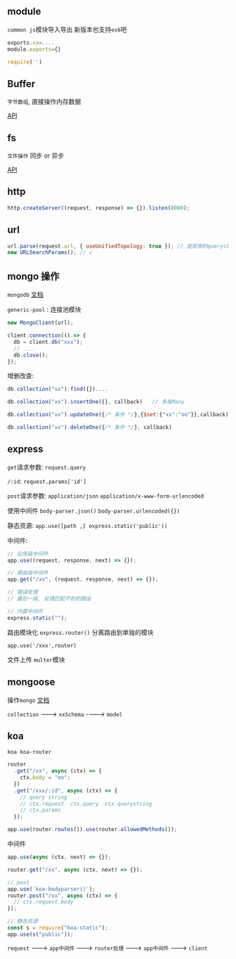 ## module

`common js`模块导入导出 新版本也支持`es6`吧

```js
exports.xx=....
module.exports={}

require('')
```

## Buffer

`字节数组`, 直接操作内存数据

[API](https://nodejs.org/api/buffer.html)

## fs

`文件操作` 同步 or 异步

[API](https://nodejs.org/api/fs.html)

## http

```js
http.createServer((request, response) => {}).listen(8000);
```

## url

```js
url.parse(request.url, { useUnifiedTopology: true }); // 底层用的querystring解析 不推荐使用
new URLSearchParams(); // √
```

## mongo 操作

`mongodb` [文档](https://mongodb.github.io/node-mongodb-native/)

`generic-pool` : 连接池模块

```js
new MongoClient(url);

client.connection(() => {
  db = client.db("xxx");
  // ....
  db.close();
});
```

增删改查:

```js
db.collection("xx").find({})....

db.collection("xx").insertOne({}, callback)   // 多条Many

db.collection("xx").updateOne({/* 条件 */},{$set:{"xx":"oo"}},callback)

db.collection("xx").deleteOne({/* 条件 */}, callback)
```

## express

`get`请求参数: `request.query`

`/:id`: `request.params['id']`

`post`请求参数: `application/json` `application/x-www-form-urlencoded`

使用中间件 `body-parser.json()` `body-parser.urlencoded({})`

静态资源: `app.use([path ,] express.static('public'))`

中间件:

```js
// 应用级中间件
app.use((request, response, next) => {});

// 路由级中间件
app.get("/xx", (request, response, next) => {});

// 错误处理
// 最后一级, 处理匹配不到的路由

// 内置中间件
express.static("");
```

路由模块化 `express.router()` 分离路由到单独的模块

`app.use('/xxx',router)`

文件上传 `multer`模块

## mongoose

操作`mongo` [文档](https://mongoosejs.com/docs/index.html)

`collection` ---> `xxSchema` ----> `model`

## koa

`koa koa-router`

```js
router
  .get("/xx", async (ctx) => {
    ctx.body = "oo";
  })
  .get("/xxx/:id", async (ctx) => {
    // query string
    // ctx.request  ctx.query  ctx.querystring
    // ctx.params
  });

app.use(router.routes()).use(router.allowedMethods());
```

中间件

```js
app.use(async (ctx, next) => {});

router.get("/xx", async (ctx, next) => {});

// post
app.use(`koa-bodyparser()`);
router.post("/xx", async (ctx) => {
  // ctx.request.body
});

// 静态资源
const s = require("koa-static");
app.use(s("public"));
```

`request` ---> `app中间件` ---> `router处理` ---> `app中间件` ---> `client`

